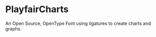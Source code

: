 PlayfairCharts
==============

An Open Source, OpenType Font using ligatures to create charts and graphs.